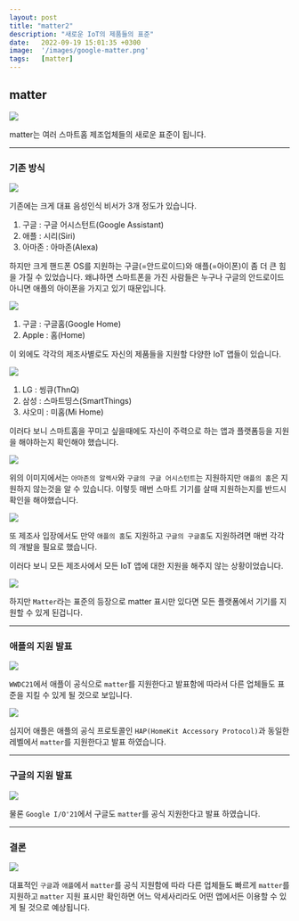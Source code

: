 ```yaml
---
layout: post
title: "matter2"
description: "새로운 IoT의 제품들의 표준"
date:   2022-09-19 15:01:35 +0300
image:  '/images/google-matter.png'
tags:   [matter]
---
```



## matter

![](https://static1.anpoimages.com/wordpress/wp-content/uploads/2021/05/13/5034815_Matter_from_CSA_Logo.jpg)

matter는 여러 스마트홈 제조업체들의 새로운 표준이 됩니다.

---

### 기존 방식

![](https://miro.medium.com/max/4800/1*xuj8x0n2ph2mF-EkgQQkLA.png)

기존에는 크게 대표 음성인식 비서가 3개 정도가 있습니다.

1. 구글 : 구글 어시스턴트(Google Assistant)
2. 애플 : 시리(Siri)
3. 아마존 : 아마존(Alexa)

하지만 크게 핸드폰 OS를 지원하는 구글(=안드로이드)와 애플(=아이폰)이 좀 더 큰 힘을 가질 수 있었습니다.
왜냐하면 스마트폰을 가진 사람들은 누구나 구글의 안드로이드 아니면 애플의 아이폰을 가지고 있기 때문입니다.

![](https://miro.medium.com/max/4800/1*sqYuClC7rd9m_1prrnz6tw.png)

1. 구글 : 구글홈(Google Home)
2. Apple : 홈(Home)

이 외에도 각각의 제조사별로도 자신의 제품들을 지원할 다양한 IoT 앱들이 있습니다.

![](https://miro.medium.com/max/1400/1*4P8J37ee-zdg4mBtmBrxGw.png)

1. LG : 씽큐(ThnQ)
2. 삼성 : 스마트띵스(SmartThings)
3. 샤오미 : 미홈(Mi Home)

이러다 보니 스마트홈을 꾸미고 싶을때에도 자신이 주력으로 하는 앱과 플랫폼등을 지원을 해야하는지 확인해야 했습니다.

![](https://miro.medium.com/max/4800/1*a1ZqQQC4iq9yMaObqr2tHw.png)

위의 이미지에서는 `아마존의 알렉사`와 `구글의 구글 어시스턴트`는 지원하지만 `애플의 홈`은 지원하지 않는것을 알 수 있습니다.
이렇듯 매번 스마트 기기를 살때 지원하는지를 반드시 확인을 해야했습니다.

![](https://miro.medium.com/max/4800/1*XX-qmnAkxBtCjpiNiZoDLw.png)

또 제조사 입장에서도 만약 `애플의 홈`도 지원하고 `구글의 구글홈`도 지원하려면 매번 각각의 개발을 필요로 했습니다.

이러다 보니 모든 제조사에서 모든 IoT 앱에 대한 지원을 해주지 않는 상황이었습니다.

![](https://upload.wikimedia.org/wikipedia/commons/thumb/f/fd/Matter_logo.jpg/1600px-Matter_logo.jpg)

하지만 `Matter`라는 표준의 등장으로 matter 표시만 있다면
모든 플랫폼에서 기기를 지원할 수 있게 된겁니다.

---

### 애플의 지원 발표

![](https://image.itmedia.co.jp/pcuser/articles/2106/09/l_ht0609_no05.jpg)

`WWDC21`에서 애플이 공식으로 `matter`를 지원한다고 발표함에 따라서 다른 업체들도 표준을 지킬 수 있게 될 것으로 보입니다.

![](https://miro.medium.com/max/4800/1*SC_2vjdsbC_TQw4CAfMkKw.png)

심지어 애플은 애플의 공식 프로토콜인 `HAP(HomeKit Accessory Protocol)`과 동일한 레벨에서 `matter`를 지원한다고 발표 하였습니다.

---

### 구글의 지원 발표

![](https://mrgeeky.org/wp-content/uploads/2022/05/1652575232_238_Alt-kunngjort-pa-Google-IO-2022-som-du-bor-bry.jpg)

물론 `Google I/O'21`에서 구글도 `matter`를 공식 지원한다고 발표 하였습니다.

---

### 결론

![](https://miro.medium.com/max/4800/1*G2kMDx4EW2p74hZED2V6-Q.png)

대표적인 `구글`과 `애플`에서 `matter`를 공식 지원함에 따라 다른 업체들도 빠르게 `matter`를 지원하고 `matter` 지원 표시만 확인하면
어느 악세사리라도 어떤 앱에서든 이용할 수 있게 될 것으로 예상됩니다.

